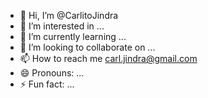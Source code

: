 - 👋 Hi, I’m @CarlitoJindra
- 👀 I’m interested in ...
- 🌱 I’m currently learning ...
- 💞️ I’m looking to collaborate on ...
- 📫 How to reach me carl.jindra@gmail.com
- 😄 Pronouns: ...
- ⚡ Fun fact: ...

<!---
CarlitoJindra/CarlitoJindra is a ✨ special ✨ repository because its `README.md` (this file) appears on your GitHub profile.
You can click the Preview link to take a look at your changes.
--->
